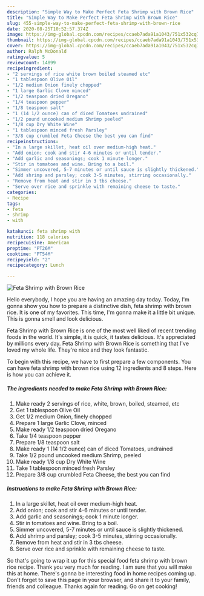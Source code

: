 ```yaml
---
description: "Simple Way to Make Perfect Feta Shrimp with Brown Rice"
title: "Simple Way to Make Perfect Feta Shrimp with Brown Rice"
slug: 455-simple-way-to-make-perfect-feta-shrimp-with-brown-rice
date: 2020-08-25T10:52:57.374Z
image: https://img-global.cpcdn.com/recipes/ccaeb7ada91a1043/751x532cq70/feta-shrimp-with-brown-rice-recipe-main-photo.jpg
thumbnail: https://img-global.cpcdn.com/recipes/ccaeb7ada91a1043/751x532cq70/feta-shrimp-with-brown-rice-recipe-main-photo.jpg
cover: https://img-global.cpcdn.com/recipes/ccaeb7ada91a1043/751x532cq70/feta-shrimp-with-brown-rice-recipe-main-photo.jpg
author: Ralph McDonald
ratingvalue: 5
reviewcount: 14899
recipeingredient:
- "2 servings of rice white brown boiled steamed etc"
- "1 tablespoon Olive Oil"
- "1/2 medium Onion finely chopped"
- "1 large Garlic Clove minced"
- "1/2 teaspoon dried Oregano"
- "1/4 teaspoon pepper"
- "1/8 teaspoon salt"
- "1 (14 1/2 ounce) can of diced Tomatoes undrained"
- "1/2 pound uncooked medium Shrimp peeled"
- "1/8 cup Dry White Wine"
- "1 tablespoon minced fresh Parsley"
- "3/8 cup crumbled Feta Cheese the best you can find"
recipeinstructions:
- "In a large skillet, heat oil over medium-high heat."
- "Add onion; cook and stir 4-6 minutes or until tender."
- "Add garlic and seasonings; cook 1 minute longer."
- "Stir in tomatoes and wine. Bring to a boil."
- "Simmer uncovered, 5-7 minutes or until sauce is slightly thickened."
- "Add shrimp and parsley; cook 3-5 minutes, stirring occasionally."
- "Remove from heat and stir in 3 tbs cheese."
- "Serve over rice and sprinkle with remaining cheese to taste."
categories:
- Recipe
tags:
- feta
- shrimp
- with

katakunci: feta shrimp with 
nutrition: 118 calories
recipecuisine: American
preptime: "PT26M"
cooktime: "PT54M"
recipeyield: "2"
recipecategory: Lunch

---
```



![Feta Shrimp with Brown Rice](https://img-global.cpcdn.com/recipes/ccaeb7ada91a1043/751x532cq70/feta-shrimp-with-brown-rice-recipe-main-photo.jpg)

Hello everybody, I hope you are having an amazing day today. Today, I'm gonna show you how to prepare a distinctive dish, feta shrimp with brown rice. It is one of my favorites. This time, I'm gonna make it a little bit unique. This is gonna smell and look delicious.



Feta Shrimp with Brown Rice is one of the most well liked of recent trending foods in the world. It's simple, it is quick, it tastes delicious. It's appreciated by millions every day. Feta Shrimp with Brown Rice is something that I've loved my whole life. They're nice and they look fantastic.


To begin with this recipe, we have to first prepare a few components. You can have feta shrimp with brown rice using 12 ingredients and 8 steps. Here is how you can achieve it.

<!--inarticleads1-->

##### The ingredients needed to make Feta Shrimp with Brown Rice:

1. Make ready 2 servings of rice, white, brown, boiled, steamed, etc
1. Get 1 tablespoon Olive Oil
1. Get 1/2 medium Onion, finely chopped
1. Prepare 1 large Garlic Clove, minced
1. Make ready 1/2 teaspoon dried Oregano
1. Take 1/4 teaspoon pepper
1. Prepare 1/8 teaspoon salt
1. Make ready 1 (14 1/2 ounce) can of diced Tomatoes, undrained
1. Take 1/2 pound uncooked medium Shrimp, peeled
1. Make ready 1/8 cup Dry White Wine
1. Take 1 tablespoon minced fresh Parsley
1. Prepare 3/8 cup crumbled Feta Cheese, the best you can find




<!--inarticleads2-->

##### Instructions to make Feta Shrimp with Brown Rice:

1. In a large skillet, heat oil over medium-high heat.
1. Add onion; cook and stir 4-6 minutes or until tender.
1. Add garlic and seasonings; cook 1 minute longer.
1. Stir in tomatoes and wine. Bring to a boil.
1. Simmer uncovered, 5-7 minutes or until sauce is slightly thickened.
1. Add shrimp and parsley; cook 3-5 minutes, stirring occasionally.
1. Remove from heat and stir in 3 tbs cheese.
1. Serve over rice and sprinkle with remaining cheese to taste.




So that's going to wrap it up for this special food feta shrimp with brown rice recipe. Thank you very much for reading. I am sure that you will make this at home. There's gonna be interesting food in home recipes coming up. Don't forget to save this page in your browser, and share it to your family, friends and colleague. Thanks again for reading. Go on get cooking!
